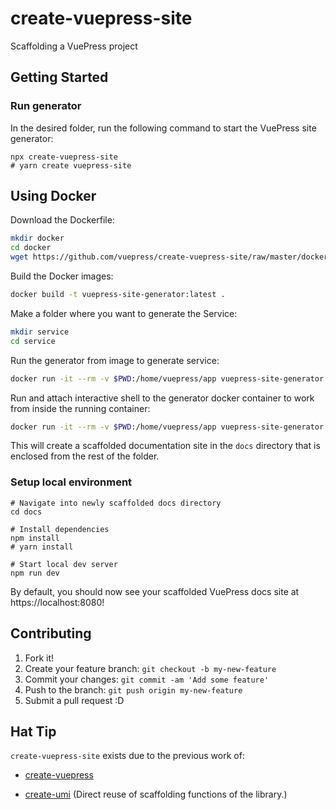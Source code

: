# create-vuepress-site

Scaffolding a VuePress project

## Getting Started

### Run generator

In the desired folder, run the following command to start the VuePress site generator:

```shell
npx create-vuepress-site
# yarn create vuepress-site
```
## Using Docker

Download the Dockerfile:

```bash
mkdir docker
cd docker
wget https://github.com/vuepress/create-vuepress-site/raw/master/docker/Dockerfile
```

Build the Docker images:

```bash
docker build -t vuepress-site-generator:latest .
```

Make a folder where you want to generate the Service:

```bash
mkdir service
cd service
```

Run the generator from image to generate service:

```bash
docker run -it --rm -v $PWD:/home/vuepress/app vuepress-site-generator
```

Run and attach interactive shell to the generator docker container to work from inside the running container:

```bash
docker run -it --rm -v $PWD:/home/vuepress/app vuepress-site-generator /bin/bash
```

This will create a scaffolded documentation site in the `docs` directory that is enclosed from the rest of the folder.

### Setup local environment

```shell
# Navigate into newly scaffolded docs directory
cd docs

# Install dependencies
npm install
# yarn install

# Start local dev server
npm run dev
```

By default, you should now see your scaffolded VuePress docs site at https://localhost:8080!

## Contributing

1. Fork it!
2. Create your feature branch: `git checkout -b my-new-feature`
3. Commit your changes: `git commit -am 'Add some feature'`
4. Push to the branch: `git push origin my-new-feature`
5. Submit a pull request :D

## Hat Tip

`create-vuepress-site` exists due to the previous work of:

- [create-vuepress](https://github.com/vuepressjs/create-vuepress)

- [create-umi](https://github.com/umijs/create-umi) (Direct reuse of scaffolding functions of the library.)
